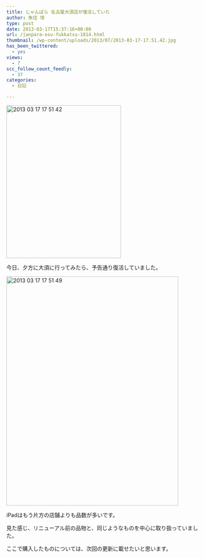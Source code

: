 ```yaml
---
title: じゃんぱら 名古屋大須店が復活していた
author: 魚住 惇
type: post
date: 2013-03-17T15:37:16+00:00
url: /janpara-osu-fukkatsu-1814.html
thumbnail: /wp-content/uploads/2013/07/2013-03-17-17.51.42.jpg
has_been_twittered:
  - yes
views:
  - 7
scc_follow_count_feedly:
  - 37
categories:
  - 日記

---
```

<img decoding="async" loading="lazy" title="2013-03-17 17.51.42.jpg" src="/wp-content/uploads/2013/03/2013-03-17-17.51.42.jpg" alt="2013 03 17 17 51 42" width="300" height="400" border="0" />

<!--more-->

今日、夕方に大須に行ってみたら、予告通り復活していました。</p> 

<img decoding="async" loading="lazy" title="2013-03-17 17.51.49.jpg" src="/wp-content/uploads/2013/03/2013-03-17-17.51.49.jpg" alt="2013 03 17 17 51 49" width="450" height="600" border="0" /> 

iPadはもう片方の店舗よりも品数が多いです。</p> 

見た感じ、リニューアル前の品物と、同じようなものを中心に取り扱っていました。</p> 

ここで購入したものについては、次回の更新に載せたいと思います。